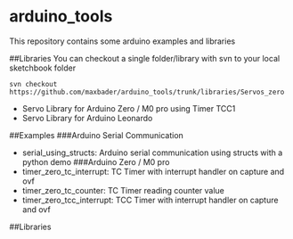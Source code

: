 # arduino_tools 
This repository contains some arduino examples and libraries

##Libraries
You can checkout a single folder/library with svn to your local sketchbook folder
```
svn checkout https://github.com/maxbader/arduino_tools/trunk/libraries/Servos_zero
```

- Servo Library for Arduino Zero / M0 pro using Timer TCC1
- Servo Library for Arduino Leonardo

##Examples
###Arduino Serial Communication
- serial_using_structs: Arduino serial communication using structs with a python demo
###Arduino Zero / M0 pro
- timer_zero_tc_interrupt: TC Timer with interrupt handler on capture and ovf
- timer_zero_tc_counter:   TC Timer reading counter value
- timer_zero_tcc_interrupt: TCC Timer with interrupt handler on capture and ovf

##Libraries
